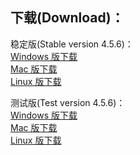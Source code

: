 
## 下载(Download)：
稳定版(Stable version 4.5.6)：  
[Windows 版下载](https://github.com/XX-net/XX-Net/releases/download/4.5.6/XX-Net-windows-4.5.6.7z)  
[Mac 版下载](https://github.com/XX-net/XX-Net/releases/download/4.5.6/XX-Net-mac-4.5.6.7z)  
[Linux 版下载](https://github.com/XX-net/XX-Net/archive/4.5.6.zip)  


测试版(Test version 4.5.6)：  
[Windows 版下载](https://github.com/XX-net/XX-Net/releases/download/4.5.6/XX-Net-windows-4.5.6.7z)     
[Mac 版下载](https://github.com/XX-net/XX-Net/releases/download/4.5.6/XX-Net-mac-4.5.6.7z)    
[Linux 版下载](https://github.com/XX-net/XX-Net/archive/4.5.6.zip)  


